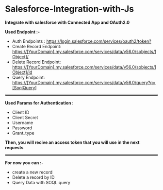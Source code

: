 # Salesforce-Integration-with-Js
<b>Integrate with salesforce with Connected App and OAuth2.0</b>

<div>
  <b>Used Endpoint :-</b>
  <ul>
    <li>
      Auth Endpoints : <a href="">https://login.salesforce.com/services/oauth2/token?</a>
    </li>
    <li>
      Create Record Endpoint: <a href="">https://[YourDomain].my.salesforce.com/services/data/v56.0/sobjects/[Object]/</a>
    </li>
    <li>
      Delete Record Endpoint: <a href="">https://[YourDomain].my.salesforce.com/services/data/v56.0/sobjects/[Object]/id</a>
    </li>
    <li>
      Query Endpoint: <a href="">https://[YourDomain].my.salesforce.com/services/data/v56.0/query?q=[SoqlQuery]</a>
    </li>
  </ul>
</div>

<hr style="border:2px solid gray">

<b>Used Params for Authentication :</b>
<ul>
    <li>Client ID</li>
    <li>Client Secret</li>
    <li>Username</li>
    <li>Password</li>
    <li>Grant_type</li>
</ul>

<b>Then, you will recive an access token that you will use in the next requests</b>

<hr style="border:2px solid gray">

<div><b>For now you can :-</b></div>
<ul>
  <li>create a new record</li>
  <li>Delete a record by ID</li>
  <li>Query Data with SOQL query</li>
</ul>
